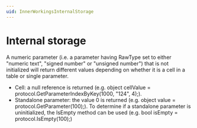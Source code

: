 ```yaml
---
uid: InnerWorkingsInternalStorage
---
```


# Internal storage

A numeric parameter (i.e. a parameter having RawType set to either "numeric text", "signed number" or "unsigned number") that is not initialized will return different values depending on whether it is a cell in a table or single parameter.

- Cell: a null reference is returned (e.g. object cellValue = protocol.GetParameterIndexByKey(1000, "124", 4);).
- Standalone parameter: the value 0 is returned (e.g. object value = protocol.GetParameter(100);). To determine if a standalone parameter is uninitialized, the IsEmpty method can be used (e.g. bool isEmpty = protocol.IsEmpty(100);)
